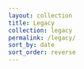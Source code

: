 ```yaml
---
layout: collection
title: Legacy
collection: legacy
permalink: /legacy/
sort_by: date
sort_order: reverse
---
```

